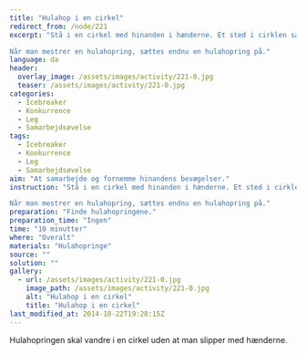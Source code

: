 ```yaml
---
title: "Hulahop i en cirkel"
redirect_from: /node/221
excerpt: "Stå i en cirkel med hinanden i hænderne. Et sted i cirklen sætter man hulahopringen mellem to personer. Det gælder om så hurtigt som muligt at få den tilbage til udgangspunktet.

Når man mestrer en hulahopring, sættes endnu en hulahopring på."
language: da
header:
  overlay_image: /assets/images/activity/221-0.jpg
  teaser: /assets/images/activity/221-0.jpg
categories: 
  - Icebreaker
  - Konkurrence
  - Leg
  - Samarbejdsøvelse
tags: 
  - Icebreaker
  - Konkurrence
  - Leg
  - Samarbejdsøvelse
aim: "At samarbejde og fornemme hinandens bevægelser."
instruction: "Stå i en cirkel med hinanden i hænderne. Et sted i cirklen sætter man hulahopringen mellem to personer. Det gælder om så hurtigt som muligt at få den tilbage til udgangspunktet.

Når man mestrer en hulahopring, sættes endnu en hulahopring på."
preparation: "Finde hulahopringene."
preparation_time: "Ingen"
time: "10 minutter"
where: "Overalt"
materials: "Hulahopringe"
source: ""
solution: ""
gallery:
  - url: /assets/images/activity/221-0.jpg
    image_path: /assets/images/activity/221-0.jpg
    alt: "Hulahop i en cirkel"
    title: "Hulahop i en cirkel"
last_modified_at: 2014-10-22T19:28:15Z
---
```

Hulahopringen skal vandre i en cirkel uden at man slipper med hænderne.
